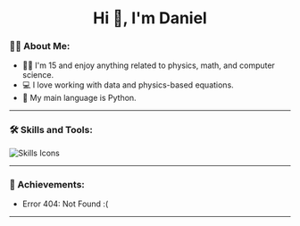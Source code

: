 <h1 align="center">Hi 👋, I'm Daniel</h1>

### 👨‍💻 About Me:
- 🧑‍🎓 I'm 15 and enjoy anything related to physics, math, and computer science.  
- 💻 I love working with data and physics-based equations.
- 🐍 My main language is Python.

---

### 🛠️ Skills and Tools:
<p align="left">
  <img src="https://skillicons.dev/icons?i=python,cpp,swift,javascript,nodejs,mongodb" alt="Skills Icons" />
</p>

---

### 🥇 Achievements:
- Error 404: Not Found :(

---
